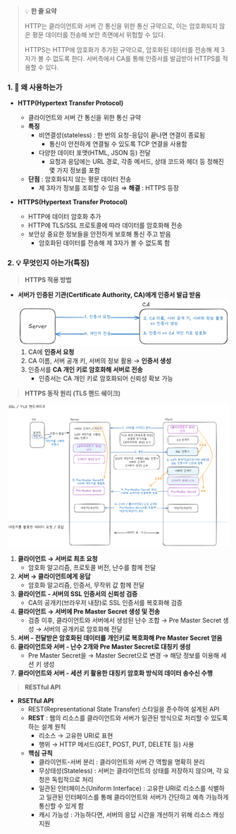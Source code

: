 > 💡 **한 줄 요약**
>
> HTTP는 클라이언트와 서버 간 통신을 위한 통신 규약으로, 이는 암호화되지 않은 평문 데이터를 전송해 보안 측면에서 위험할 수 있다.
>
> HTTPS는 HTTP에 암호화가 추가된 규약으로, 암호화된 데이터를 전송해 제 3자가 볼 수 없도록 한다. 서버측에서 CA를 통해 인증서를 발급받아 HTTPS를 적용할 수 있다.

### 1. 🤔 왜 사용하는가

- **HTTP(Hypertext Transfer Protocol)**

  - 클라이언트와 서버 간 통신을 위한 통신 규약
  - **특징**
    - 비연결성(stateless) : 한 번의 요청-응답이 끝나면 연결이 종료됨
      - 통신이 안전하게 연결될 수 있도록 TCP 연결을 사용함
    - 다양한 데이터 포맷(HTML, JSON 등) 전달
      - 요청과 응답에는 URL 경로, 각종 메서드, 상태 코드와 헤더 등 정해진 몇 가지 정보를 포함
  - **단점** : 암호화되지 않는 평문 데이터 전송
    - 제 3자가 정보를 조회할 수 있음
      ⇒ **해결** : HTTPS 등장

- **HTTPS(Hypertext Transfer Protocol)**
  - HTTP에 데이터 암호화 추가
  - HTTP에 TLS/SSL 프로토콜에 따라 데이터를 암호화해 전송
  - 보안상 중요한 정보들을 안전하게 보호해 통신 주고 받음
    - 암호화된 데이터를 전송해 제 3자가 볼 수 없도록 함

### 2. 💡 무엇인지 아는가(특징)

> **HTTPS 적용 방법**

- **서버가 인증된 기관(Certificate Authority, CA)에게 인증서 발급 받음**
  ![image.png](/ComputerScience/assets/https_1.png)
  1. CA에 **인증서 요청**
  2. CA 이름, 서버 공개 키, 서버의 정보 활용 → **인증서 생성**
  3. 인증서를 **CA 개인 키로 암호화해 서버로 전송**
     - 인증서는 CA 개인 키로 암호화되어 신뢰성 확보 가능

> **HTTPS 동작 원리 (TLS 핸드 쉐이크)**

![image.png](/ComputerScience/assets/https_2.png)

1. **클라이언트 → 서버로 최초 요청**
   - 암호화 알고리즘, 프로토콜 버전, 난수를 함께 전달
2. **서버 → 클라이언트에게 응답**
   - 암호화 알고리즘, 인증서, 무작위 값 함께 전달
3. **클라이언트 - 서버의 SSL 인증서의 신뢰성 검증**
   - CA의 공개키(브라우저 내장)로 SSL 인증서를 복호화해 검증
4. **클라이언트 → 서버에 Pre Master Secret 생성 및 전송**
   - 검증 이후, 클라이언트와 서버에서 생성된 난수 조합
     → Pre Master Secret 생성
     → 서버의 공개키로 암호화해 전달
5. **서버 - 전달받은 암호화된 데이터를 개인키로 복호화해 Pre Master Secret 얻음**
6. **클라이언트와 서버 - 난수 2개와 Pre Master Secret로 대칭키 생성**
   - Pre Master Secret을 → Master Secret으로 변경
     → 해당 정보를 이용해 세션 키 생성
7. **클라이언트와 서버 - 세션 키 활용한 대칭키 암호화 방식의 데이터 송수신 수행**

> **RESTful API**

- **RSETful API**
  - REST(Representational State Transfer) 스타일을 준수하여 설계된 API
  - **REST** : 웹의 리소스를 클라이언트와 서버가 일관된 방식으로 처리할 수 있도록 하는 설계 원칙
    - 리소스 → 고유한 URI로 표현
    - 행위 → HTTP 메서드(GET, POST, PUT, DELETE 등) 사용
  - **핵심 규칙**
    - 클라이언트-서버 분리 : 클라이언트와 서버 간 역할을 명확히 분리
    - 무상태성(Stateless) : 서버는 클라이언트의 상태를 저장하지 않으며, 각 요청은 독립적으로 처리
    - 일관된 인터페이스(Uniform Interface) : 고유한 URI로 리소스를 식별하고 일관된 인터페이스를 통해 클라이언트와 서버가 간단하고 예측 가능하게 통신할 수 있게 함
    - 캐시 가능성 : 가능하다면, 서버의 응답 시간을 개선하기 위해 리소스 캐싱 지원
